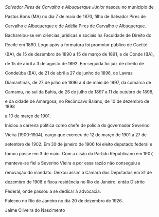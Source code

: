 

*Salvador Pires de Carvalho e Albuquerque Júnior* nasceu no município de

Pastos Bons (MA) no dia 7 de maio de 1870, filho de Salvador Pires de

Carvalho e Albuquerque e de Adélia Pires de Carvalho e Albuquerque.



Bacharelou-se em ciências jurídicas e sociais na Faculdade de Direito do

Recife em 1890. Logo após a formatura foi promotor público de Caetité

(BA), de 15 de dezembro de 1890 a 15 de março de 1891, e de Conde (BA),

de 15 de abril a 3 de agosto de 1892. Em seguida foi juiz de direito de

Condeúba (BA), de 21 de abril a 27 de junho de 1896, de Lavras

Diamantinas, de 27 de julho de 1896 a 4 de maio de 1897, da comarca de

Camamu, no sul da Bahia, de 26 de julho de 1897 a 11 de outubro de 1898,

e da cidade de Amargosa, no Recôncavo Baiano, de 10 de dezembro de 1898

a 10 de março de 1901.



Iniciou a carreira política como chefe de polícia do governador Severino

Vieira (1900-1904), cargo que exerceu de 12 de março de 1901 a 27 de

setembro de 1902. Em 30 de janeiro de 1906 foi eleito deputado federal e

tomou posse em 3 de maio. Com a cisão do Partido Republicano em 1907,

manteve-se fiel a Severino Vieira e por essa razão não conseguiu a

renovação do mandato. Deixou assim a Câmara dos Deputados em 31 de

dezembro de 1908 e fixou residência no Rio de Janeiro, então Distrito

Federal, onde passou a se dedicar à advocacia.



Faleceu no Rio de Janeiro no dia 20 de dezembro de 1926.



Jaime Oliveira do Nascimento




